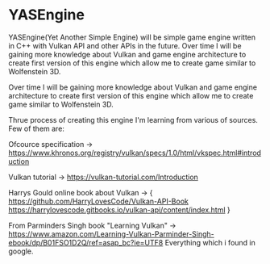 # YASEngine
YASEngine(Yet Another Simple Engine) will be simple game engine written in C++ with Vulkan API and other APIs in the future. Over time I will be gaining more knowledge about Vulkan and game engine architecture to create first version of this engine which allow me to create game similar to Wolfenstein 3D.

Over time I will be gaining more knowledge about Vulkan and game engine architecture to create first version of this engine which allow me to create game similar to Wolfenstein 3D.

Thrue process of creating this engine I'm learning from various of sources.
Few of them are:

Ofcource specification -> https://www.khronos.org/registry/vulkan/specs/1.0/html/vkspec.html#introduction

Vulkan tutorial -> https://vulkan-tutorial.com/Introduction

Harrys Gould online book about Vulkan -> {
  https://github.com/HarryLovesCode/Vulkan-API-Book
  https://harrylovescode.gitbooks.io/vulkan-api/content/index.html
}

From Parminders Singh book "Learning Vulkan" -> https://www.amazon.com/Learning-Vulkan-Parminder-Singh-ebook/dp/B01FSO1D2Q/ref=asap_bc?ie=UTF8
Everything which i found in google.
